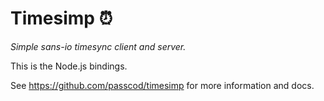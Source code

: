 # Timesimp ⏰

_Simple sans-io timesync client and server._

This is the Node.js bindings.

See <https://github.com/passcod/timesimp> for more information and docs.
